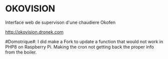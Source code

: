 # OKOVISION

Interface web de supervison d'une chaudiere Okofen

<http://okovision.dronek.com>

#Domotrique#: I did make a Fork to update a function that would not work in PHP8 on Raspberry Pi. Making the cron not getting back the proper info from the boiler.
